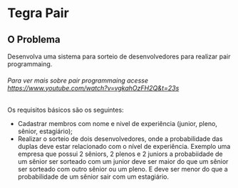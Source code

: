 Tegra Pair
=========

O Problema
----------
Desenvolva uma sistema para sorteio de desenvolvedores para realizar pair programmaing.

###### Para ver mais sobre pair programmaing acesse https://www.youtube.com/watch?v=vgkahOzFH2Q&t=23s

Os requisitos básicos são os seguintes:

* Cadastrar membros com nome e nivel de experiência (junior, pleno, sênior, estagiário);
* Realizar o sorteio de dois desenvolvedores, onde a probabilidade das duplas deve estar relacionado com o nível de experiência. Exemplo uma empresa que possui 2 sêniors, 2 plenos e 2 juniors a probabiidade de um sênior ser sorteado com um junior deve ser maior do que um sênior ser sorteado com outro sênior ou um pleno. E deve ser menor do que a probabilidade de um sênior sair com um estagiário.
